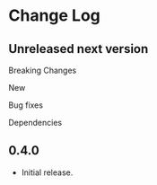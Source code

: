 # Change Log


## Unreleased next version

Breaking Changes

New

Bug fixes

Dependencies


## 0.4.0

* Initial release.
